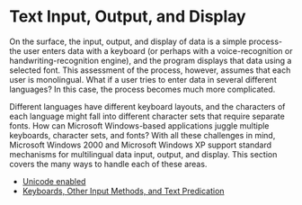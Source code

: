 

# Text Input, Output, and Display

On the surface, the input, output, and display of data is a simple process-the user enters data with a keyboard (or perhaps with a voice-recognition or handwriting-recognition engine), and the program displays that data using a selected font. This assessment of the process, however, assumes that each user is monolingual. What if a user tries to enter data in several different languages? In this case, the process becomes much more complicated.

Different languages have different keyboard layouts, and the characters of each language might fall into different character sets that require separate fonts. How can Microsoft Windows-based applications juggle multiple keyboards, character sets, and fonts? With all these challenges in mind, Microsoft Windows 2000 and Microsoft Windows XP support standard mechanisms for multilingual data input, output, and display. This section covers the many ways to handle each of these areas.

- [Unicode enabled](https://msdn.microsoft.com/en-us/library/mt808064)
- [Keyboards, Other Input Methods, and Text Predication](https://msdn.microsoft.com/en-us/library/mt808069)




